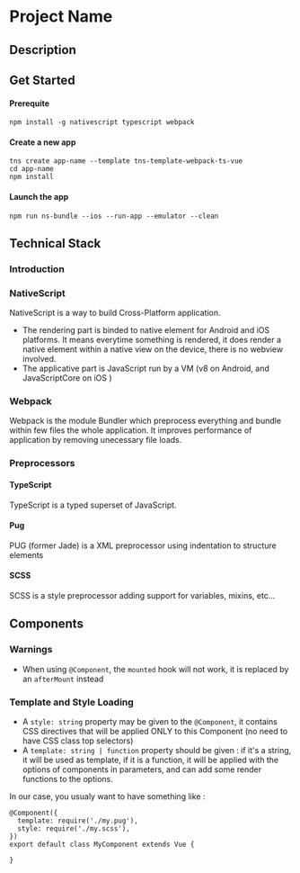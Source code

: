 # Project Name

## Description

## Get Started

#### Prerequite

    npm install -g nativescript typescript webpack


#### Create a new app

    tns create app-name --template tns-template-webpack-ts-vue
    cd app-name
    npm install

#### Launch the app

    npm run ns-bundle --ios --run-app --emulator --clean

## Technical Stack

### Introduction

### NativeScript

NativeScript is a way to build Cross-Platform application.

* The rendering part is binded to native element for Android and iOS platforms. It means everytime something is rendered, it does render a native element within a native view on the device, there is no webview involved.
* The applicative part is JavaScript run by a VM (v8 on Android, and JavaScriptCore on iOS )

### Webpack

Webpack is the module Bundler which preprocess everything and bundle within few files the whole application. It improves performance of application by removing unecessary file loads.

### Preprocessors

#### TypeScript

TypeScript is a typed superset of JavaScript.

#### Pug

PUG (former Jade) is a XML preprocessor using indentation to structure elements

#### SCSS

SCSS is a style preprocessor adding support for variables, mixins, etc...

## Components

### Warnings

* When using `@Component`, the `mounted` hook will not work, it is replaced by an `afterMount` instead

### Template and Style Loading

* A `style: string` property may be given to the `@Component`, it contains CSS directives that will be applied ONLY to this Component (no need to have CSS class top selectors)
* A `template: string | function` property should be given : if it's a string, it will be used as template, if it is a function, it will be applied with the options of components in parameters, and can add some render functions to the options.

In our case, you usualy want to have something like :

    @Component({
      template: require('./my.pug'),
      style: require('./my.scss'),
    })
    export default class MyComponent extends Vue {
      
    }
